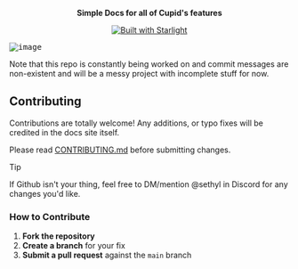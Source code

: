 <p align="center">
  <strong>Simple Docs for all of Cupid's features</strong>
</p>

<p align="center">
  <a href="https://starlight.astro.build">
    <img src="https://astro.badg.es/v2/built-with-starlight/tiny.svg" alt="Built with Starlight">
  </a>
</p>

<kbd>![image](https://github.com/user-attachments/assets/5a7fc975-1709-4574-97f7-272c6e0ceccb)</kbd>

Note that this repo is constantly being worked on and commit messages are non-existent and will be a messy project with incomplete stuff for now.

## Contributing

Contributions are totally welcome! Any additions, or typo fixes will be credited in the docs site itself.

Please read [CONTRIBUTING.md](./CONTRIBUTING.md) before submitting changes.

> [!TIP]
> If Github isn't your thing, feel free to DM/mention @sethyl in Discord for any changes you'd like.

### How to Contribute

1. **Fork the repository**  
2. **Create a branch** for your fix
3. **Submit a pull request** against the `main` branch
